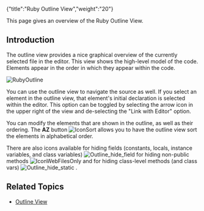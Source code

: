 {"title":"Ruby Outline View","weight":"20"}

This page gives an overview of the Ruby Outline View.

## Introduction

The outline view provides a nice graphical overview of the currently selected file in the editor. This view shows the high-level model of the code. Elements appear in the order in which they appear within the code.

![RubyOutline](/Images/appc/download/attachments/30083025/RubyOutline.gif)

You can use the outline view to navigate the source as well. If you select an element in the outline view, that element's initial declaration is selected within the editor. This option can be toggled by selecting the arrow icon in the upper right of the view and de-selecting the "Link with Editor" option.

You can modify the elements that are shown in the outline, as well as their ordering. The **AZ** button ![IconSort](/Images/appc/download/attachments/30083025/IconSort.png) allows you to have the outline view sort the elements in alphabetical order.

There are also icons available for hiding fields (constants, locals, instance variables, and class variables) ![Outline_hide_field](/Images/appc/download/attachments/30083025/Outline_hide_field.gif) for hiding non-public methods ![IconWebFilesOnly](/Images/appc/download/attachments/30083025/IconWebFilesOnly.png) and for hiding class-level methods (and class vars) ![Outline_hide_static](/Images/appc/download/attachments/30083025/Outline_hide_static.gif) .

## Related Topics

* [Outline View](/docs/appc/Axway_Appcelerator_Studio/Axway_Appcelerator_Studio_Guide/Basic_Concepts/Views/Outline_View/)
